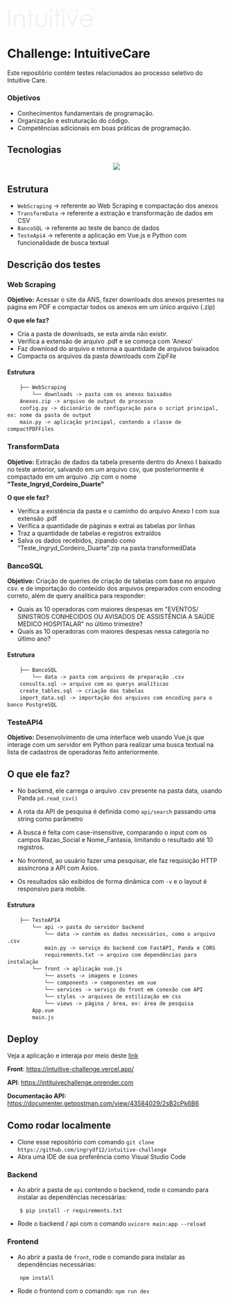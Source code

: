 <img src="https://github.com/ingrydf12/intuitive-challenge/blob/master/TesteApi4/front/src/assets/logoIntuitiveWhite.png?raw=true)" width="200" height="auto">

# Challenge: IntuitiveCare

Este repositório contém testes relacionados ao processo seletivo do Intuitive Care.

### Objetivos
- Conhecimentos fundamentais de programação.
- Organização e estruturação do código.
- Competências adicionais em boas práticas de programação.

## Tecnologias

<p align="center">
  <a href="https://skillicons.dev">
    <img src="https://skillicons.dev/icons?i=vuejs,python,fastapi,postman" />
  </a>
</p>

## Estrutura
- `WebScraping` → referente ao Web Scraping e compactação dos anexos
- `TransformData` → referente a extração e transformação de dados em CSV
- `BancoSQL` → referente ao teste de banco de dados
- `TesteApi4` → referente a aplicação em Vue.js e Python com funcionalidade de busca textual

## Descrição dos testes

### Web Scraping
**Objetivo:** Acessar o site da ANS, fazer downloads dos anexos presentes na página em PDF e compactar todos os anexos em um único arquivo (.zip)

**O que ele faz?**
- Cria a pasta de downloads, se esta ainda não existir.
- Verifica a extensão de arquivo .pdf e se começa com 'Anexo'
- Faz download do arquivo e retorna a quantidade de arquivos baixados
- Compacta os arquivos da pasta downloads com ZipFile

#### Estrutura

```
    ├── WebScraping
        └── downloads -> pasta com os anexos baixados
    Anexos.zip -> arquivo de output do processo
    config.py -> dicionário de configuração para o script principal, ex: nome da pasta de output
    main.py -> aplicação principal, contendo a classe de compactPDFFiles
```

### TransformData
**Objetivo:** Extração de dados da tabela presente dentro do Anexo I baixado no teste anterior, salvando em um arquivo csv, que posteriormente é compactado em um arquivo .zip com o nome __"Teste_Ingryd_Cordeiro_Duarte"__

**O que ele faz?**
- Verifica a existência da pasta e o caminho do arquivo Anexo I com sua extensão .pdf
- Verifica a quantidade de páginas e extrai as tabelas por linhas
- Traz a quantidade de tabelas e registros extraídos
- Salva os dados recebidos, zipando como "Teste_Ingryd_Cordeiro_Duarte".zip na pasta transformedData


### BancoSQL
**Objetivo:** Criação de queries de criação de tabelas com base no arquivo csv. e de importação do conteúdo dos arquivos preparados com encoding correto, além de query analítica para responder:
- Quais as 10 operadoras com maiores despesas em "EVENTOS/ SINISTROS CONHECIDOS OU
AVISADOS DE ASSISTÊNCIA A SAÚDE MEDICO HOSPITALAR" no último trimestre?
- Quais as 10 operadoras com maiores despesas nessa categoria no último ano?

#### Estrutura
```
    ├── BancoSQL
        └── data -> pasta com arquivos de preparação .csv
    consulta.sql -> arquivo com as querys analíticas
    create_tables.sql -> criação das tabelas
    import_data.sql -> importação dos arquivos com encoding para o banco PostgreSQL
```


### TesteAPI4
**Objetivo:** Desenvolvimento de uma interface web usando Vue.js que interage com um servidor em Python para realizar uma busca textual na lista de cadastros de operadoras feito anteriormente.

## O que ele faz?
- No backend, ele carrega o arquivo .csv presente na pasta data, usando Panda `pd.read_csv()`
- A rota da API de pesquisa é definida como `api/search` passando uma string como parâmetro
- A busca é feita com case-insensitive, comparando o input com os campos Razao_Social e Nome_Fantasia, limitando o resultado até 10 registros.

- No frontend, ao usuário fazer uma pesquisar, ele faz requisição HTTP assíncrona a API com Axios.
- Os resultados são exibidos de forma dinâmica com `-v` e o layout é responsivo para mobile.


#### Estrutura
```
    ├── TesteAPI4
        └── api -> pasta do servidor backend
            └── data -> contém os dados necessários, como o arquivo .csv
            main.py -> serviço do backend com FastAPI, Panda e CORS
            requirements.txt -> arquivo com dependências para instalação
        └── front -> aplicação vue.js
            └── assets -> imagens e ícones
            └── components -> componentes em vue
            └── services -> serviço do front em conexão com API
            └── styles -> arquivos de estilização em css
            └── views -> página / área, ex: área de pesquisa
        App.vue
        main.js
```

## Deploy

Veja a aplicação e interaja por meio deste [link](https://intuitive-challenge.vercel.app/)

**Front**: https://intuitive-challenge.vercel.app/

**API**: https://intituivechallenge.onrender.com

**Documentação API:** https://documenter.getpostman.com/view/43584029/2sB2cPk6B6

## Como rodar localmente

- Clone esse repositório com comando `git clone https://github.com/ingrydf12/intuitive-challenge`
- Abra uma IDE de sua preferência como Visual Studio Code

### Backend
- Ao abrir a pasta de `api` contendo o backend, rode o comando para instalar as dependências necessárias:

```
    $ pip install -r requirements.txt
```

- Rode o backend / api com o comando `uvicorn main:app --reload` 


### Frontend
- Ao abrir a pasta de `front`, rode o comando para instalar as dependências necessárias:

```
    npm install
```

- Rode o frontend com o comando:
`npm run dev` 
